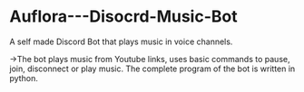 # Auflora---Disocrd-Music-Bot
A self made Discord Bot that plays music in voice channels. 

->The bot plays music from Youtube links, uses basic commands to pause, join, disconnect or play music. The complete program of the bot is written in python.
